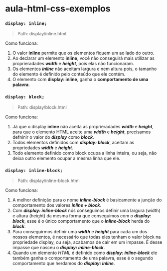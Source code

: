 # aula-html-css-exemplos

### **`display: inline;`**
> Path: display/inline.html

Como funciona:  

1. O valor **inline** permite que os elementos fiquem um ao lado do outro.
2. Ao declarar um elemento **inline**, você não conseguirá mais utilizar as proprieradades _**width**_ e _**height**_, pois elas não funcionaram.
3. Os elementos _**inline**_ não aceitam largura e nem altura pois, o tamanho do elemento é definido pelo conteúdo que ele contém.
4. O elemento com **display: inline**, ganha o **comportamento de uma palavra**.

### **`display: block;`**
> Path: display/block.html

Como funciona:  

1. Já que o display **inline** não aceita as proprieradades _**width**_ e _**height**_, para que o elemento HTML aceite uma  _**width**_ e _**height**_, precisamos defninir o valor do _**display**_ como _**block**_.
2. Todos elementos definidos com _**display: block**_, aceitam as propriedades  _**width**_ e _**height**_.
3. Todo elemento definido como block ocupa a linha inteira, ou seja, não deixa outro elemento ocupar a mesma linha que ele.

### **`display: inline-block;`**
> Path: display/inline-block.html

Como funciona:  

1. A melhor definição para o nome _**inline-block**_ é basicamente a junção do comportamento dos valores _**inline + block**_. 
3. Com _**display: inline-block**_ nós conseguimos definir uma largura (width) e altura (height) da mesma forma que conseguimos com o _**display: block**_, esse é o único comportamento que o _**inline-block**_ herda do _**block**_.
2. Para conseguirmos definir uma _**width**_ e _**height**_ para cada um dos nossos elementos, é necessário que todas eles tenham o valor block na propriedade display, ou seja, acabamos de cair em um impasse. É desse impasse que nasceu o _**display: inline-block**_.
3. Quando um elemento _HTML_ é definido como _**display: inline-block**_ ele também ganha o comportamento de uma palavra, esse é o segundo comportamento que herdamos do _**display: inline**_.
